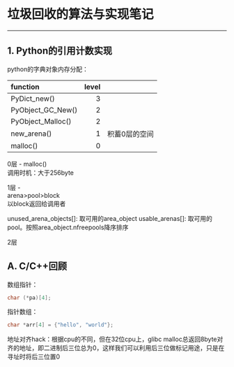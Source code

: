 # 垃圾回收的算法与实现笔记

---

## 1. Python的**引用计数**实现

python的字典对象内存分配：

| function | level |  |
| :--- | ---: | :--- |
| PyDict\_new\(\) | 3 |  |
| PyObject\_GC\_New\(\) | 2 |  |
| PyObject\_Malloc\(\) | 2 |  |
| new\_arena\(\) | 1 | 积蓄0层的空间 |
| malloc\(\) | 0 |  |

0层 - malloc\(\)  
调用时机：大于256byte

1层 -   
arena&gt;pool&gt;block  
以block返回给调用者

unused\_arena\_objects[]: 取可用的area_object
usable\_arenas[]: 取可用的pool。按照area_object.nfreepools降序排序

2层


## A. C/C++回顾

数组指针：

```cpp
char (*pa)[4];
```

指针数组：

```cpp
char *arr[4] = {"hello", "world"};
```

地址对齐hack：根据cpu的不同，但在32位cpu上，glibc malloc总返回8byte对齐的地址，即二进制后三位总为0，这样我们可以利用后三位做标记用途，只是在寻址时将后三位置0


